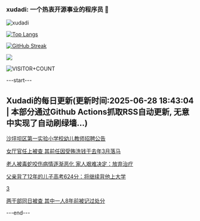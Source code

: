 ### xudadi: 一个热衷开源事业的程序员 👋

![xudadi](https://github-readme-stats-git-masterorgs-github-readme-stats-team.vercel.app/api?username=xudadi)

[![Top Langs](https://github-readme-stats.vercel.app/api/top-langs/?username=xudadi)](https://github.com/anuraghazra/github-readme-stats)

[![GitHub Streak](https://streak-stats.demolab.com?user=xudadi&locale=zh_Hans)](https://git.io/streak-stats)

![](https://raw.githubusercontent.com/xudadi/xudadi/main/assets/github-contribution-grid-snake.svg)

![VISITOR+COUNT](https://komarev.com/ghpvc/?username=xudadi&label=VISITOR+COUNT)


---start---

## Xudadi的每日更新(更新时间:2025-06-28 18:43:04 | 本部分通过Github Actions抓取RSS自动更新, 无意中实现了自动刷绿墙...)

[沙坪坝区第一实验小学校幼儿教师招聘公告](https://www.gongkaoleida.com/article/2479148)

[女厅官任上被查 其前任因受贿洗钱于去年3月落马](https://m.163.com/news/article/K34QL07Q0530JPVV.html)

[老人被毒蛇咬伤病情逐渐恶化 家人艰难决定：放弃治疗](https://m.163.com/news/article/K34NVG0K051492T3.html)

[父亲背了12年的儿子高考624分：将继续背他上大学](https://m.163.com/news/article/K33MHPH70514D3UH.html)

[3](https://m.163.com/touch/news/sub/domestic)

[两干部同日被查 其中一人8年前被记过处分](https://m.163.com/news/article/K34MHI9S0530JPVV.html)

---end---
